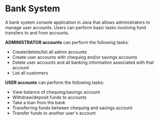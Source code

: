 # Bank System

A bank system console application in Java that allows administrators to manage user accounts. Users can perform basic tasks involving fund transfers to and from accounts. 


**ADMINISTRATOR accounts** can perform the following tasks:
- Create/delete/list all admin accounts
- Create user accounts with chequing and/or savings accounts
- Delete user accounts and all banking information associated with that account
- List all customers

**USER accounts** can perform the following tasks:
- View balance of chequing/savings account
- Withdraw/deposit funds to accounts
- Take a loan from the bank
- Transferring funds between chequing and savings account
- Transfer funds to another user's account
